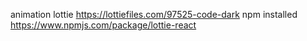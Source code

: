 animation lottie https://lottiefiles.com/97525-code-dark
npm installed https://www.npmjs.com/package/lottie-react